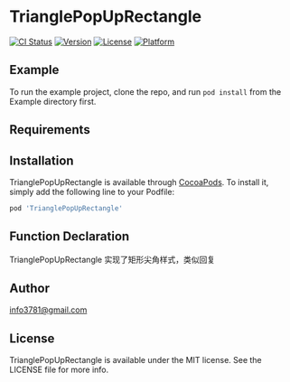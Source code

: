 # TrianglePopUpRectangle

[![CI Status](https://img.shields.io/travis/info3781@gmail.com/TrianglePopUpRectangle.svg?style=flat)](https://travis-ci.org/info3781@gmail.com/TrianglePopUpRectangle)
[![Version](https://img.shields.io/cocoapods/v/TrianglePopUpRectangle.svg?style=flat)](https://cocoapods.org/pods/TrianglePopUpRectangle)
[![License](https://img.shields.io/cocoapods/l/TrianglePopUpRectangle.svg?style=flat)](https://cocoapods.org/pods/TrianglePopUpRectangle)
[![Platform](https://img.shields.io/cocoapods/p/TrianglePopUpRectangle.svg?style=flat)](https://cocoapods.org/pods/TrianglePopUpRectangle)

## Example

To run the example project, clone the repo, and run `pod install` from the Example directory first.

## Requirements

## Installation

TrianglePopUpRectangle is available through [CocoaPods](https://cocoapods.org). To install
it, simply add the following line to your Podfile:

```ruby
pod 'TrianglePopUpRectangle'
```

## Function Declaration
TrianglePopUpRectangle 实现了矩形尖角样式，类似回复

## Author

info3781@gmail.com

## License

TrianglePopUpRectangle is available under the MIT license. See the LICENSE file for more info.
